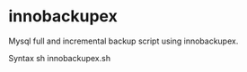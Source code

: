 # innobackupex
Mysql full and incremental backup script using innobackupex.

Syntax
sh innobackupex.sh
